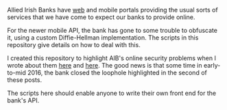 Allied Irish Banks have
[web](https://onlinebanking.aib.ie/inet/roi/login.htm) and mobile portals providing the usual sorts of services that we have come to expect our banks to provide online.

For the newer mobile API, the bank has gone to some trouble to obfuscate it, using a custom Diffie-Hellman implementation. The scripts in this repository give details on how to deal with this.

I created this repository to highlight AIB's online security problems when I wrote about them [here](http://www.olivernash.org/2015/06/14/security-theatre-at-allied-irish-banks/index.html) and [here](http://olivernash.org/2015/11/18/security-theatre-at-allied-irish-banks-act-2/index.html). The good news is that some time in early-to-mid 2016, the bank closed the loophole highlighted in the second of these posts.

The scripts here should enable anyone to write their own front end for the bank's API.

